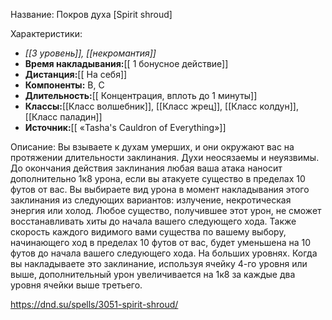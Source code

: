 Название: Покров духа \[Spirit shroud] 

Характеристики:
- *[[3 уровень]], [[некромантия]]*
- **Время накладывания:**[[ 1 бонусное действие]]
- **Дистанция:**[[ На себя]]
- **Компоненты:** В, С
- **Длительность:**[[ Концентрация, вплоть до 1 минуты]]
- **Классы:**[[Класс  волшебник]], [[Класс жрец]], [[Класс колдун]], [[Класс паладин]]
- **Источник:**[[ «Tasha's Cauldron of Everything»]]

Описание:
Вы взываете к духам умерших, и они окружают вас на протяжении длительности заклинания. Духи неосязаемы и неуязвимы.
До окончания действия заклинания любая ваша атака наносит дополнительно 1к8 урона, если вы атакуете существо в пределах 10 футов от вас. Вы выбираете вид урона в момент накладывания этого заклинания из следующих вариантов: излучение, некротическая энергия или холод. Любое существо, получившее этот урон, не сможет восстанавливать хиты до начала вашего следующего хода.
Также скорость каждого видимого вами существа по вашему выбору, начинающего ход в пределах 10 футов от вас, будет уменьшена на 10 футов до начала вашего следующего хода.
На больших уровнях. Когда вы накладываете это заклинание, используя ячейку 4-го уровня или выше, дополнительный урон увеличивается на 1к8 за каждые два уровня ячейки выше третьего.

https://dnd.su/spells/3051-spirit-shroud/